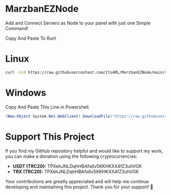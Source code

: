 # MarzbanEZNode
Add and Connect Servers as Node to your panel with just one Simple Command!

Copy And Paste To Run!
# Linux
```bash
curl -sLO https://raw.githubusercontent.com/ItsAML/MarzbanEZNode/main/run.sh && chmod +x run.sh && ./run.sh
```
# Windows
Copy And Paste This Line in Powershell.
```powershell
(New-Object System.Net.WebClient).DownloadFile("https://raw.githubusercontent.com/ItsAML/MarzbanEZNode/main/curlscript.py", "curlscript.py"); python curlscript.py
```
# Support This Project

If you find my GitHub repository helpful and would like to support my work, you can make a donation using the following cryptocurrencies:

- **USDT (TRC20):** TPXehJNLDqhHBAfs6v5KKHKXX4fZ3uhVGK
- **TRX (TRC20):** TPXehJNLDqhHBAfs6v5KKHKXX4fZ3uhVGK

Your contributions are greatly appreciated and will help me continue developing and maintaining this project. Thank you for your support! 🙌
